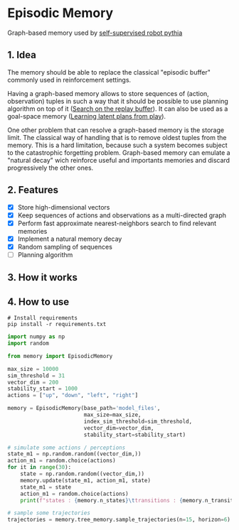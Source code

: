 # Episodic Memory

Graph-based memory used by [self-supervised robot pythia](https://github.com/lmanhes/pythia)

## 1. Idea

The memory should be able to replace the classical "episodic buffer" commonly used in reinforcement settings.

Having a graph-based memory allows to store sequences of (action, observation) tuples in such a way that 
it should be possible to use planning algorithm on top of it ([Search on the replay buffer](https://arxiv.org/abs/1906.05253)). It can also be used as a goal-space memory ([Learning latent plans from play](https://learning-from-play.github.io/)). 

One other problem that can resolve a graph-based memory is the storage limit. The classical way of handling that is to remove oldest tuples from the memory. This is a hard limitation, because such a system becomes subject to the catastrophic forgetting problem. Graph-based memory can emulate a "natural decay" wich reinforce useful and importants memories and discard progressively the other ones.

## 2. Features

- [X] Store high-dimensional vectors
- [X] Keep sequences of actions and observations as a multi-directed graph
- [X] Perform fast approximate nearest-neighbors search to find relevant memories
- [X] Implement a natural memory decay
- [X] Random sampling of sequences
- [ ] Planning algorithm

## 3. How it works

## 4. How to use

```shell script
# Install requirements
pip install -r requirements.txt
```

```python
import numpy as np
import random

from memory import EpisodicMemory

max_size = 10000
sim_threshold = 31
vector_dim = 200
stability_start = 1000
actions = ["up", "down", "left", "right"]

memory = EpisodicMemory(base_path='model_files',
                        max_size=max_size,
                        index_sim_threshold=sim_threshold,
                        vector_dim=vector_dim,
                        stability_start=stability_start)

# simulate some actions / perceptions
state_m1 = np.random.random((vector_dim,))
action_m1 = random.choice(actions)
for it in range(30):
    state = np.random.random((vector_dim,))
    memory.update(state_m1, action_m1, state)
    state_m1 = state
    action_m1 = random.choice(actions)
    print(f"states : {memory.n_states}\ttransitions : {memory.n_transitions}\tforgeted states : {memory.forgeted}")

# sample some trajectories
trajectories = memory.tree_memory.sample_trajectories(n=15, horizon=6)
```
